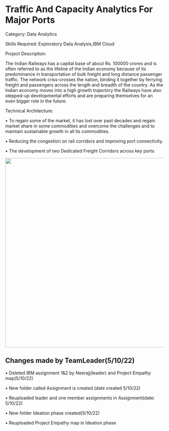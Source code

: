<h1>Traffic And Capacity Analytics For Major Ports</h1>
Category: Data Analytics

Skills Required:
Exploratory Data Analysis,IBM Cloud

Project Description:

The Indian Railways has a capital base of about Rs. 100000 crores and is often referred to as the lifeline of the Indian economy because of its predominance in transportation of bulk freight and long distance passenger traffic. The network criss-crosses the nation, binding it together by ferrying freight and passengers across the length and breadth of the country. As the Indian economy moves into a high growth trajectory the Railways have also stepped-up developmental efforts and are preparing themselves for an even bigger role in the future.
 
 
Technical Architecture:
 
• To regain some of the market, it has lost over past decades and regain market share in some commodities and overcome the challenges and to maintain sustainable growth   in all its commodities.

• Reducing the congestion on rail corridors and improving port connectivity.

• The development of two Dedicated Freight Corridors across key ports

<img src="https://user-images.githubusercontent.com/113196727/200384296-20727dd7-0435-4383-8dc0-af710767569e.png" width=600><br>
<h2>Changes made by TeamLeader(5/10/22)</h2>
• Deleted IBM assignment 1&2 by Neerajj(leader) and Project Empathy map(5/10/22)<br>

• New folder called Assignment is created.(date created 5/10/22)<br>

• Reuploaded leader and one member assignments in Assignment(date: 5/10/22)<br>

• New folder Ideation phase created(5/10/22)<br>

• Reuploaded Project Empathy map in Ideation phase<br>
<br>
